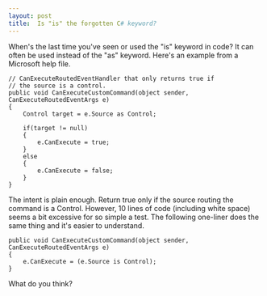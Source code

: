 ```yaml
---
layout: post
title:  Is "is" the forgotten C# keyword?
---
```

When's the last time you've seen or used the "is" keyword in code? It can often be used instead of the "as" keyword. Here's an example from a Microsoft help file.
    
    // CanExecuteRoutedEventHandler that only returns true if
    // the source is a control.
    public void CanExecuteCustomCommand(object sender, CanExecuteRoutedEventArgs e)
    {
        Control target = e.Source as Control;
    
        if(target != null)
        {
            e.CanExecute = true;
        }
        else
        {
            e.CanExecute = false;
        }
    }

The intent is plain enough. Return true only if the source routing the command is a Control. However, 10 lines of code (including white space) seems a bit excessive for so simple a test. The following one-liner does the same thing and it's easier to understand.
    
    public void CanExecuteCustomCommand(object sender, CanExecuteRoutedEventArgs e)
    {
        e.CanExecute = (e.Source is Control);
    }

What do you think?
